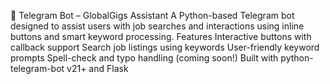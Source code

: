 🤖 Telegram Bot – GlobalGigs Assistant
A Python-based Telegram bot designed to assist users with job searches and interactions using inline buttons and smart keyword processing.
Features
Interactive buttons with callback support
Search job listings using keywords
User-friendly keyword prompts
Spell-check and typo handling (coming soon!)
Built with python-telegram-bot v21+ and Flask
